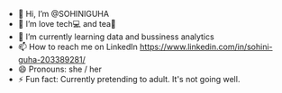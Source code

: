 - 👋 Hi, I’m @SOHINIGUHA
- 👀 I’m love tech💻 and tea🍵
- 🌱 I’m currently learning data and bussiness analytics
- 📫 How to reach me on LinkedIn https://www.linkedin.com/in/sohini-guha-203389281/
- 😄 Pronouns: she / her
- ⚡ Fun fact: Currently pretending to adult. It's not going well.

<!---
SOHINIGUHA/SOHINIGUHA is a ✨ special ✨ repository because its `README.md` (this file) appears on your GitHub profile.
You can click the Preview link to take a look at your changes.
--->
